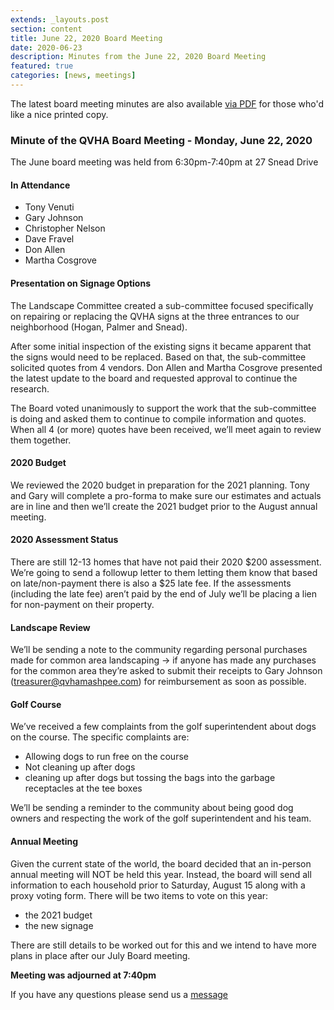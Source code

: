 ```yaml
---
extends: _layouts.post
section: content
title: June 22, 2020 Board Meeting
date: 2020-06-23
description: Minutes from the June 22, 2020 Board Meeting
featured: true
categories: [news, meetings]
---
```


The latest board meeting minutes are also available [via PDF](/assets/files/06222020-board-meeting.pdf) for those who'd like a nice printed copy.

### Minute of the QVHA Board Meeting - Monday, June 22, 2020

The June board meeting was held from 6:30pm-7:40pm at 27 Snead Drive

#### In Attendance

-   Tony Venuti
-   Gary Johnson
-   Christopher Nelson
-   Dave Fravel
-   Don Allen
-   Martha Cosgrove

#### Presentation on Signage Options

The Landscape Committee created a sub-committee focused specifically on repairing or replacing the QVHA signs at the three entrances to our neighborhood (Hogan, Palmer and Snead).

After some initial inspection of the existing signs it became apparent that the signs would need to be replaced. Based on that, the sub-committee solicited quotes from 4 vendors. Don Allen and Martha Cosgrove presented the latest update to the board and requested approval to continue the research.

The Board voted unanimously to support the work that the sub-committee is doing and asked them to continue to compile information and quotes. When all 4 (or more) quotes have been received, we’ll meet again to review them together.

#### 2020 Budget

We reviewed the 2020 budget in preparation for the 2021 planning. Tony and Gary will complete a pro-forma to make sure our estimates and actuals are in line and then we’ll create the 2021 budget prior to the August annual meeting.

#### 2020 Assessment Status

There are still 12-13 homes that have not paid their 2020 $200 assessment. We’re going to send a followup letter to them letting them know that based on late/non-payment there is also a $25 late fee. If the assessments (including the late fee) aren’t paid by the end of July we’ll be placing a lien for non-payment on their property.

#### Landscape Review

We’ll be sending a note to the community regarding personal purchases made for common area landscaping → if anyone has made any purchases for the common area they’re asked to submit their receipts to Gary Johnson ([treasurer@qvhamashpee.com](mailto:treasurer@qvhamashpee.com)) for reimbursement as soon as possible.

#### Golf Course

We’ve received a few complaints from the golf superintendent about dogs on the course. The specific complaints are:

-   Allowing dogs to run free on the course
-   Not cleaning up after dogs
-   cleaning up after dogs but tossing the bags into the garbage receptacles at the tee boxes

We’ll be sending a reminder to the community about being good dog owners and respecting the work of the golf superintendent and his team.

#### Annual Meeting

Given the current state of the world, the board decided that an in-person annual meeting will NOT be held this year. Instead, the board will send all information to each household prior to Saturday, August 15 along with a proxy voting form. There will be two items to vote on this year:

-   the 2021 budget
-   the new signage

There are still details to be worked out for this and we intend to have more plans in place after our July Board meeting.

**Meeting was adjourned at 7:40pm**

If you have any questions please send us a [message](/contact)
